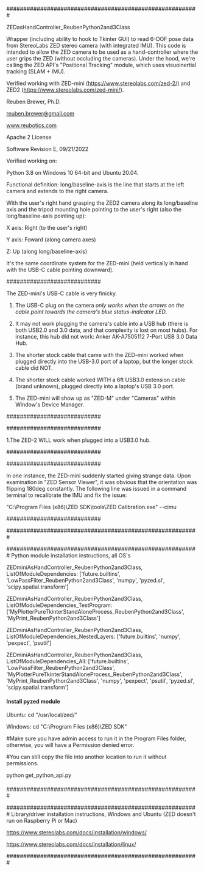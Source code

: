 #########################################################

ZEDasHandController_ReubenPython2and3Class

Wrapper (including ability to hook to Tkinter GUI) to read 6-DOF pose data from StereoLabs ZED stereo camera (with integrated IMU). This code is intended to allow the ZED camera to be used as a hand-controller where the user grips the ZED (without occluding the cameras). Under the hood, we're calling the ZED API's "Positional Tracking" module, which uses visuoinertial tracking (SLAM + IMU).

Verified working with ZED-mini (https://www.stereolabs.com/zed-2/) and ZED2 (https://www.stereolabs.com/zed-mini/).

Reuben Brewer, Ph.D.

reuben.brewer@gmail.com

www.reubotics.com

Apache 2 License

Software Revision E, 09/21/2022

Verified working on: 

Python 3.8 on Windows 10 64-bit and Ubuntu 20.04.

Functional definition: long/baseline-axis is the line that starts at the left camera and extends to the right camera.

With the user's right hand grasping the ZED2 camera along its long/baseline axis and the tripod mounting hole pointing to the user's right (also the long/baseline-axis pointing up):

X axis: Right (to the user's right)

Y axis: Foward (along camera axes)

Z: Up (along long/baseline-axis)

It's the same coordinate system for the ZED-mini (held vertically in hand with the USB-C cable pointing downward).

############################

The ZED-mini's USB-C cable is very finicky.

1. The USB-C plug on the camera *only works when the arrows on the cable point towards the camera's blue status-indicator LED*.

2. It may not work plugging the camera's cable into a USB hub (there is both USB2.0 and 3.0 data, and that complexity is lost on most hubs). For instance, this hub did not work: Anker AK-A7505112 7-Port USB 3.0 Data Hub.

3. The shorter stock cable that came with the ZED-mini worked when plugged directly into the USB-3.0 port of a laptop, but the longer stock cable did NOT.

4. The shorter stock cable worked WITH a 6ft USB3.0 extension cable (brand unknown), plugged directly into a laptop's USB 3.0 port.

5. The ZED-mini will show up as "ZED-M" under "Cameras" within Window's Device Manager.

############################

############################

1.The ZED-2 WILL work when plugged into a USB3.0 hub.

############################

############################

In one instance, the ZED-mini suddenly started giving strange data.
Upon examination in "ZED Sensor Viewer", it was obvious that the orientation was flipping 180deg constantly.
The following line was issued in a command terminal to recalibrate the IMU and fix the issue:

"C:\Program Files (x86)\ZED SDK\tools\ZED Calibration.exe" --cimu

############################

#########################################################

######################################################### Python module installation instructions, all OS's

ZEDminiAsHandController_ReubenPython2and3Class, ListOfModuleDependencies: ['future.builtins', 'LowPassFilter_ReubenPython2and3Class', 'numpy', 'pyzed.sl', 'scipy.spatial.transform']

ZEDminiAsHandController_ReubenPython2and3Class, ListOfModuleDependencies_TestProgram: ['MyPlotterPureTkinterStandAloneProcess_ReubenPython2and3Class', 'MyPrint_ReubenPython2and3Class']

ZEDminiAsHandController_ReubenPython2and3Class, ListOfModuleDependencies_NestedLayers: ['future.builtins', 'numpy', 'pexpect', 'psutil']

ZEDminiAsHandController_ReubenPython2and3Class, ListOfModuleDependencies_All: ['future.builtins', 'LowPassFilter_ReubenPython2and3Class', 'MyPlotterPureTkinterStandAloneProcess_ReubenPython2and3Class', 'MyPrint_ReubenPython2and3Class', 'numpy', 'pexpect', 'psutil', 'pyzed.sl', 'scipy.spatial.transform']

#### Install pyzed module

Ubuntu: cd "/usr/local/zed/"

Windows: cd "C:\Program Files (x86)\ZED SDK\"

#Make sure you have admin access to run it in the Program Files folder, otherwise, you will have a Permission denied error.

#You can still copy the file into another location to run it without permissions.

python get_python_api.py

####

#########################################################

######################################################### Library/driver installation instructions, Windows and Ubuntu (ZED doesn't run on Raspberry Pi or Mac)

https://www.stereolabs.com/docs/installation/windows/

https://www.stereolabs.com/docs/installation/linux/

#########################################################
